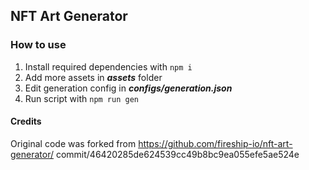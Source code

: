 ## NFT Art Generator


### How to use
1. Install required dependencies with ```npm i```
2. Add more assets in ***assets*** folder
3. Edit generation config in ***configs/generation.json***
4. Run script with ```npm run gen```


#### Credits
Original code was forked from 
https://github.com/fireship-io/nft-art-generator/
commit/46420285de624539cc49b8bc9ea055efe5ae524e